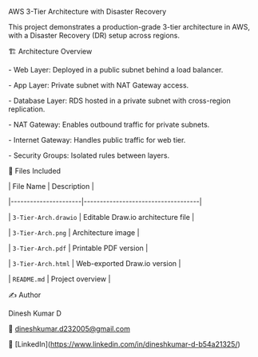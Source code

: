 AWS 3-Tier Architecture with Disaster Recovery


This project demonstrates a production-grade 3-tier architecture in AWS, with a Disaster Recovery (DR) setup across regions.


🏗️ Architecture Overview


\- Web Layer: Deployed in a public subnet behind a load balancer.

\- App Layer: Private subnet with NAT Gateway access.

\- Database Layer: RDS hosted in a private subnet with cross-region replication.

\- NAT Gateway: Enables outbound traffic for private subnets.

\- Internet Gateway: Handles public traffic for web tier.

\- Security Groups: Isolated rules between layers.



📁 Files Included



| File Name            | Description                        |

|----------------------|------------------------------------|

| `3-Tier-Arch.drawio` | Editable Draw.io architecture file |

| `3-Tier-Arch.png`    | Architecture image                 |

| `3-Tier-Arch.pdf`    | Printable PDF version              |

| `3-Tier-Arch.html`   | Web-exported Draw.io version       |

| `README.md`          | Project overview                   |



✍️ Author



Dinesh Kumar D

📧 dineshkumar.d232005@gmail.com  

🔗 \[LinkedIn](https://www.linkedin.com/in/dineshkumar-d-b54a21325/)



